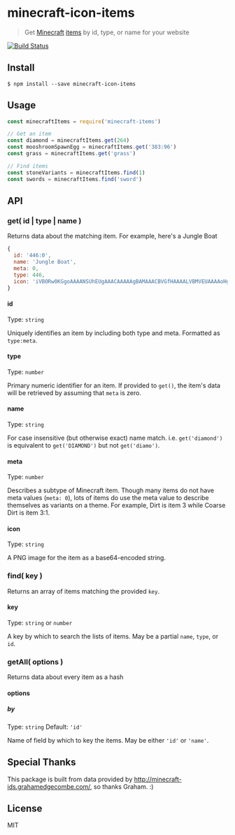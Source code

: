 # minecraft-icon-items

> Get [Minecraft](https://minecraft.net) [items](http://minecraft-ids.grahamedgecombe.com/) by id, type, or name for your website

[![Build Status](https://app.travis-ci.com/ComminQ/minecraft-icon-items.svg?branch=master)](https://travis-ci.org/ComminQ/minecraft-icon-items)


## Install

```
$ npm install --save minecraft-icon-items
```


## Usage

```js
const minecraftItems = require('minecraft-items')

// Get an item
const diamond = minecraftItems.get(264)
const mooshroomSpawnEgg = minecraftItems.get('383:96')
const grass = minecraftItems.get('grass')

// Find items
const stoneVariants = minecraftItems.find(1)
const swords = minecraftItems.find('sword')
```


## API

### get( id | type | name )

Returns data about the matching item.  For example, here's a Jungle Boat
```js
{
  id: '446:0',
  name: 'Jungle Boat',
  meta: 0,
  type: 446,
  icon: 'iVBORw0KGgoAAAANSUhEUgAAACAAAAAgBAMAAACBVGfHAAAALVBMVEUAAAAoHgqLaCVHLx9mRCyHWTp2TjOacVRSNyS4h2RpThyIZSSOZEJsUR12WB9O084eAAAAAXRSTlMAQObYZgAAAI9JREFUKFOl0TEZwzAMhFFROAqm8FMQBVMIBVMQBVEoBVMQhVAIhi7J0Mbp0tv0vtN0ZmYm2Wfu0ATAI6iBe++dBxC4u2+9D1ZwntLWxxpwd3e1H3B+NMVgDYl7ROgl9ABJRARqmlpDJQFZ2o+pBRiZSVVpHlflC4xKshLNY1+DkRSYac59DXYtoGuxG/yZN7Ieb5H4FFC4AAAAAElFTkSuQmCC'
}
```

#### id

Type: `string`

Uniquely identifies an item by including both type and meta. Formatted as `type:meta`.

#### type

Type: `number`

Primary numeric identifier for an item. If provided to `get()`, the item's data will be retrieved by assuming that `meta` is zero.

#### name

Type: `string`

For case insensitive (but otherwise exact) name match. i.e. `get('diamond')` is equivalent to `get('DIAMOND')` but not `get('diamo')`.

#### meta

Type: `number`

Describes a subtype of Minecraft item. Though many items do not have meta values (`meta: 0`), lots of items do use the meta value to describe themselves as variants on a theme.  For example, Dirt is item 3 while Coarse Dirt is item 3:1.

#### icon

Type: `string`

A PNG image for the item as a base64-encoded string.


### find( key )

Returns an array of items matching the provided `key`.

#### key

Type: `string` or `number`

A key by which to search the lists of items. May be a partial `name`, `type`, or `id`.


### getAll( options )

Returns data about every item as a hash

#### options

##### by

Type: `string`
Default: `'id'`

Name of field by which to key the items. May be either `'id'` or `'name'`.


## Special Thanks

This package is built from data provided by http://minecraft-ids.grahamedgecombe.com/, so thanks Graham. :)


## License

MIT
